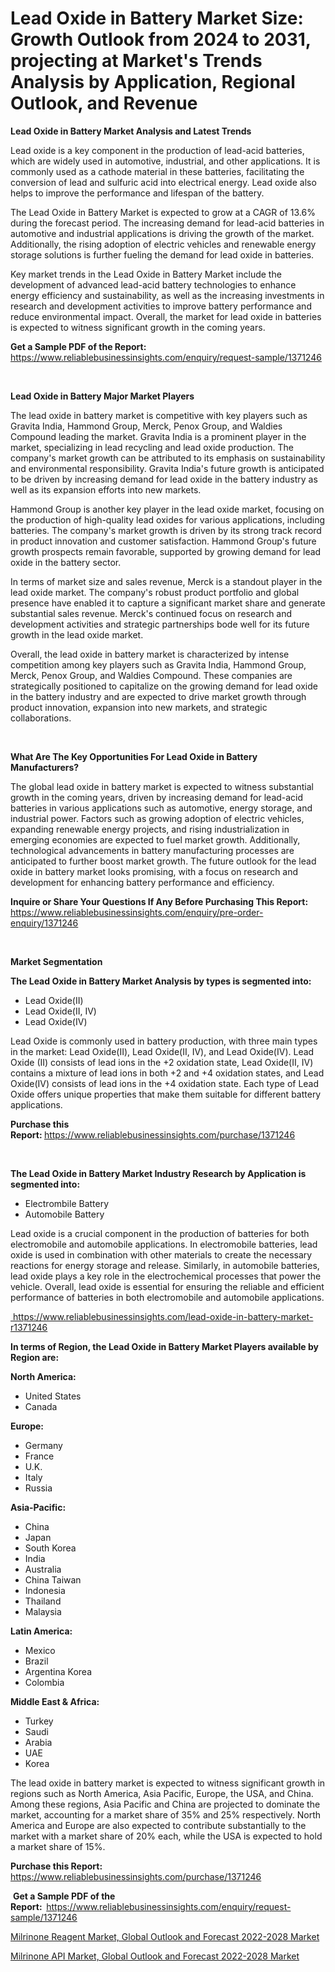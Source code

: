 <p><h1>Lead Oxide in Battery Market Size: Growth Outlook from 2024 to 2031, projecting at Market's Trends Analysis by Application, Regional Outlook, and Revenue</h1></p><p><strong>Lead Oxide in Battery Market Analysis and Latest Trends</strong></p>
<p><p>Lead oxide is a key component in the production of lead-acid batteries, which are widely used in automotive, industrial, and other applications. It is commonly used as a cathode material in these batteries, facilitating the conversion of lead and sulfuric acid into electrical energy. Lead oxide also helps to improve the performance and lifespan of the battery.</p><p>The Lead Oxide in Battery Market is expected to grow at a CAGR of 13.6% during the forecast period. The increasing demand for lead-acid batteries in automotive and industrial applications is driving the growth of the market. Additionally, the rising adoption of electric vehicles and renewable energy storage solutions is further fueling the demand for lead oxide in batteries.</p><p>Key market trends in the Lead Oxide in Battery Market include the development of advanced lead-acid battery technologies to enhance energy efficiency and sustainability, as well as the increasing investments in research and development activities to improve battery performance and reduce environmental impact. Overall, the market for lead oxide in batteries is expected to witness significant growth in the coming years.</p></p>
<p><strong>Get a Sample PDF of the Report:&nbsp;</strong> <a href="https://www.reliablebusinessinsights.com/enquiry/request-sample/1371246">https://www.reliablebusinessinsights.com/enquiry/request-sample/1371246</a></p>
<p>&nbsp;</p>
<p><strong>Lead Oxide in Battery Major Market Players</strong></p>
<p><p>The lead oxide in battery market is competitive with key players such as Gravita India, Hammond Group, Merck, Penox Group, and Waldies Compound leading the market. Gravita India is a prominent player in the market, specializing in lead recycling and lead oxide production. The company's market growth can be attributed to its emphasis on sustainability and environmental responsibility. Gravita India's future growth is anticipated to be driven by increasing demand for lead oxide in the battery industry as well as its expansion efforts into new markets.</p><p>Hammond Group is another key player in the lead oxide market, focusing on the production of high-quality lead oxides for various applications, including batteries. The company's market growth is driven by its strong track record in product innovation and customer satisfaction. Hammond Group's future growth prospects remain favorable, supported by growing demand for lead oxide in the battery sector.</p><p>In terms of market size and sales revenue, Merck is a standout player in the lead oxide market. The company's robust product portfolio and global presence have enabled it to capture a significant market share and generate substantial sales revenue. Merck's continued focus on research and development activities and strategic partnerships bode well for its future growth in the lead oxide market.</p><p>Overall, the lead oxide in battery market is characterized by intense competition among key players such as Gravita India, Hammond Group, Merck, Penox Group, and Waldies Compound. These companies are strategically positioned to capitalize on the growing demand for lead oxide in the battery industry and are expected to drive market growth through product innovation, expansion into new markets, and strategic collaborations.</p></p>
<p>&nbsp;</p>
<p><strong>What Are The Key Opportunities For Lead Oxide in Battery Manufacturers?</strong></p>
<p><p>The global lead oxide in battery market is expected to witness substantial growth in the coming years, driven by increasing demand for lead-acid batteries in various applications such as automotive, energy storage, and industrial power. Factors such as growing adoption of electric vehicles, expanding renewable energy projects, and rising industrialization in emerging economies are expected to fuel market growth. Additionally, technological advancements in battery manufacturing processes are anticipated to further boost market growth. The future outlook for the lead oxide in battery market looks promising, with a focus on research and development for enhancing battery performance and efficiency.</p></p>
<p><strong>Inquire or Share Your Questions If Any Before Purchasing This Report:</strong> <a href="https://www.reliablebusinessinsights.com/enquiry/pre-order-enquiry/1371246">https://www.reliablebusinessinsights.com/enquiry/pre-order-enquiry/1371246</a></p>
<p>&nbsp;</p>
<p><strong>Market Segmentation</strong></p>
<p><strong>The Lead Oxide in Battery Market Analysis by types is segmented into:</strong></p>
<p><ul><li>Lead Oxide(II)</li><li>Lead Oxide(II, IV)</li><li>Lead Oxide(IV)</li></ul></p>
<p><p>Lead Oxide is commonly used in battery production, with three main types in the market: Lead Oxide(II), Lead Oxide(II, IV), and Lead Oxide(IV). Lead Oxide (II) consists of lead ions in the +2 oxidation state, Lead Oxide(II, IV) contains a mixture of lead ions in both +2 and +4 oxidation states, and Lead Oxide(IV) consists of lead ions in the +4 oxidation state. Each type of Lead Oxide offers unique properties that make them suitable for different battery applications.</p></p>
<p><strong>Purchase this Report:&nbsp;</strong><a href="https://www.reliablebusinessinsights.com/purchase/1371246">https://www.reliablebusinessinsights.com/purchase/1371246</a></p>
<p>&nbsp;</p>
<p><strong>The Lead Oxide in Battery Market Industry Research by Application is segmented into:</strong></p>
<p><ul><li>Electrombile Battery</li><li>Automobile Battery</li></ul></p>
<p><p>Lead oxide is a crucial component in the production of batteries for both electromobile and automobile applications. In electromobile batteries, lead oxide is used in combination with other materials to create the necessary reactions for energy storage and release. Similarly, in automobile batteries, lead oxide plays a key role in the electrochemical processes that power the vehicle. Overall, lead oxide is essential for ensuring the reliable and efficient performance of batteries in both electromobile and automobile applications.</p></p>
<p><a href="https://www.reliablebusinessinsights.com/lead-oxide-in-battery-market-r1371246">&nbsp;https://www.reliablebusinessinsights.com/lead-oxide-in-battery-market-r1371246</a></p>
<p><strong>In terms of Region, the Lead Oxide in Battery Market Players available by Region are:</strong></p>
<p>
    <p> <strong> North America: </strong>
        <ul>
            <li>United States</li>
            <li>Canada</li>
        </ul>
        </p> 
    <p> <strong> Europe: </strong>
        <ul>
            <li>Germany</li>
            <li>France</li>
            <li>U.K.</li>
            <li>Italy</li>
            <li>Russia</li>
        </ul>
        </p> 
    <p> <strong> Asia-Pacific: </strong>
        <ul>
            <li>China</li>
            <li>Japan</li>
            <li>South Korea</li>
            <li>India</li>
            <li>Australia</li>
            <li>China Taiwan</li>
            <li>Indonesia</li>
            <li>Thailand</li>
            <li>Malaysia</li>
        </ul>
        </p> 
    <p> <strong> Latin America: </strong>
        <ul>
            <li>Mexico</li>
            <li>Brazil</li>
            <li>Argentina Korea</li>
            <li>Colombia</li>
        </ul>
        </p> 
    <p> <strong> Middle East & Africa: </strong>
        <ul>
            <li>Turkey</li>
            <li>Saudi</li>
            <li>Arabia</li>
            <li>UAE</li>
            <li>Korea</li>
        </ul>
    </p>
    </p>
<p><p>The lead oxide in battery market is expected to witness significant growth in regions such as North America, Asia Pacific, Europe, the USA, and China. Among these regions, Asia Pacific and China are projected to dominate the market, accounting for a market share of 35% and 25% respectively. North America and Europe are also expected to contribute substantially to the market with a market share of 20% each, while the USA is expected to hold a market share of 15%.</p></p>
<p><strong>Purchase this Report: </strong><a href="https://www.reliablebusinessinsights.com/purchase/1371246">https://www.reliablebusinessinsights.com/purchase/1371246</a></p>
<p>&nbsp;<strong>Get a Sample PDF of the Report:&nbsp;&nbsp;</strong><a href="https://www.reliablebusinessinsights.com/enquiry/request-sample/1371246">https://www.reliablebusinessinsights.com/enquiry/request-sample/1371246</a></p>
<p><strong></strong></p>
<p><p><a href="https://github.com/gminerid/Market-Research-Report-List-1/blob/main/milrinone-reagent-market-global-outlook-and-forecast-2022-2028-market.md">Milrinone Reagent Market, Global Outlook and Forecast 2022-2028 Market</a></p><p><a href="https://github.com/everettacocha978ryygf/Market-Research-Report-List-1/blob/main/milrinone-api-market-global-outlook-and-forecast-2022-2028-market.md">Milrinone API Market, Global Outlook and Forecast 2022-2028 Market</a></p></p>